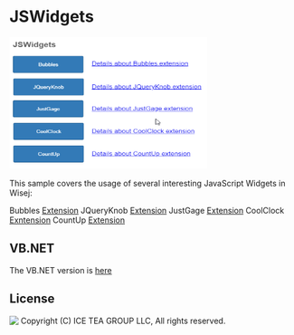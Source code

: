 JSWidgets
====

<img src="../Support/Images/JSWidgets.png" width="350" height="233">

This sample covers the usage of several interesting JavaScript Widgets in Wisej:

Bubbles [Extension](https://github.com/iceteagroup/wisej-extensions/tree/2.2/Wisej.Web.Ext.Bubbles)
JQueryKnob [Extension](https://github.com/iceteagroup/wisej-extensions/tree/2.2/Wisej.Web.Ext.jQueryKnob)
JustGage [Extension](https://github.com/iceteagroup/wisej-extensions/tree/2.2/Wisej.Web.Ext.JustGage)
CoolClock [Exntension](https://github.com/iceteagroup/wisej-extensions/tree/2.2/Wisej.Web.Ext.CoolClock)
CountUp [Extension](https://github.com/iceteagroup/wisej-extensions/tree/2.2/Wisej.Web.Ext.CountUp)

VB.NET
------
The VB.NET version is [here](TODO)

License
-------
<img src="http://iceteagroup.com/wp-content/uploads/2017/01/Square-64x64-trasp.png" height="20" align="top"> Copyright (C) ICE TEA GROUP LLC, All rights reserved.


